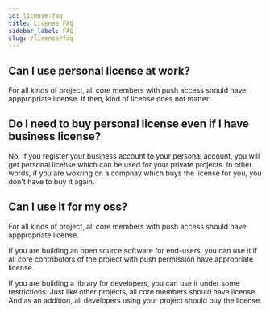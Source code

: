 ```yaml
---
id: license-faq
title: License FAQ
sidebar_label: FAQ
slug: /license/faq
---
```


## Can I use personal license at work?

For all kinds of project, all core members with push access should have apppropriate license.
If then, kind of license does not matter.

## Do I need to buy personal license even if I have business license?

No.
If you register your business account to your personal account, you will get personal license which can be used for your private projects.
In other words, if you are wokring on a compnay which buys the license for you, you don't have to buy it again.

## Can I use it for my oss?

For all kinds of project, all core members with push access should have apppropriate license.

If you are building an open source software for end-users, you can use it if all core contributors of the project with push permission have appropriate license.

If you are building a library for developers, you can use it under some restrictions.
Just like other projects, all core members should have license.
And as an addition, all developers using your project should buy the license.
